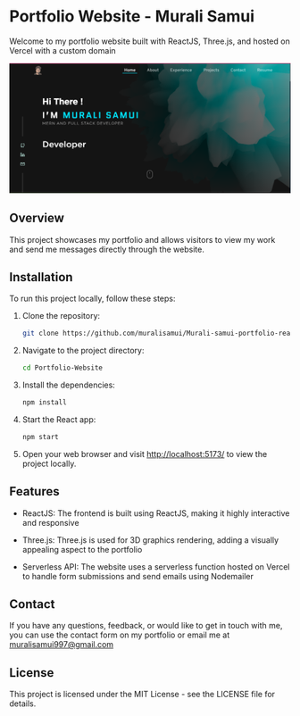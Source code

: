 # Portfolio Website - Murali Samui

Welcome to my portfolio website built with ReactJS, Three.js, and hosted on Vercel with a custom domain

![Portfolio Screenshot](public/projects/PortfolioBG.png)

## Overview

This project showcases my portfolio and allows visitors to view my work and send me messages directly through the website.

## Installation

To run this project locally, follow these steps:

1. Clone the repository:

   ```bash
   git clone https://github.com/muralisamui/Murali-samui-portfolio-react-three-js.git
   ```

2. Navigate to the project directory:

    ```bash
    cd Portfolio-Website
    ```

3. Install the dependencies:

    ```bash
    npm install
    ```

4. Start the React app:

    ```bash
    npm start
    ```

5. Open your web browser and visit <http://localhost:5173/> to view the project locally.

## Features

- ReactJS: The frontend is built using ReactJS, making it highly interactive and responsive

- Three.js: Three.js is used for 3D graphics rendering, adding a visually appealing aspect to the portfolio

- Serverless API: The website uses a serverless function hosted on Vercel to handle form submissions and send emails using Nodemailer

## Contact

If you have any questions, feedback, or would like to get in touch with me, you can use the contact form on my portfolio or email me at <muralisamui997@gmail.com>

## License

This project is licensed under the MIT License - see the LICENSE file for details.
